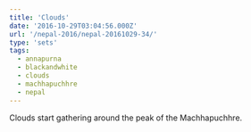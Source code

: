 ```yaml
---
title: 'Clouds'
date: '2016-10-29T03:04:56.000Z'
url: '/nepal-2016/nepal-20161029-34/'
type: 'sets'
tags:
  - annapurna
  - blackandwhite
  - clouds
  - machhapuchhre
  - nepal
---
```


Clouds start gathering around the peak of the Machhapuchhre.

